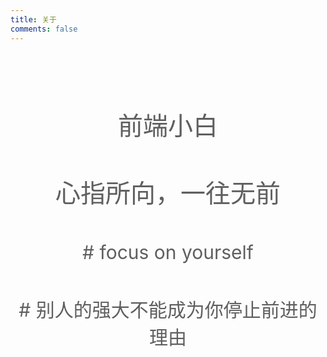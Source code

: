 ```yaml
---
title: 关于
comments: false
---
```

<center  style="font-size: 40px;margin-top: 100px;color:#5f5f5f">前端小白</center> 
<center style="font-size: 40px;margin-top: 50px;color:#5f5f5f">心指所向，一往无前</center>
<center style="font-size: 30px;margin-top: 50px;color:#5f5f5f"> # focus on yourself</center>
<center style="font-size: 30px;margin-top: 50px;color:#5f5f5f"># 别人的强大不能成为你停止前进的理由</center>
